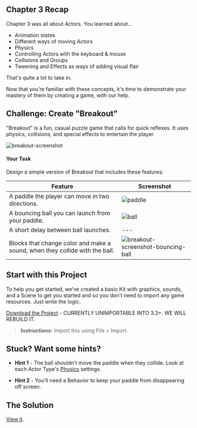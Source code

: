 ## Chapter 3 Recap

Chapter 3 was all about Actors. You learned about...

* Animation states
* Different ways of moving Actors
* Physics
* Controlling Actors with the keyboard & mouse
* Collisions and Groups
* Tweening and Effects as ways of adding visual flair

That's quite a lot to take in.

Now that you’re familiar with these concepts, it's time to demonstrate your mastery of them by creating a game, with our help.


## Challenge: Create "Breakout"

"Breakout" is a fun, casual puzzle game that calls for quick reflexes. It uses physics, collisions, and special effects to entertain the player.

![breakout-screenshot](http://static.stencyl.com/pedia2/ch3/challenge/image11.png)

#### Your Task
Design a simple version of Breakout that includes these features:

Feature | Screenshot
--- | ---
A paddle the player can move in two directions. | ![paddle](http://static.stencyl.com/pedia2/ch3/challenge/5-0.png)
A bouncing ball you can launch from your paddle. | ![ball](http://static.stencyl.com/pedia2/ch3/challenge/7-0.png)
A short delay between ball launches. | ---
Blocks that change color and make a sound, when they collide with the ball. | ![breakout-screenshot-bouncing-ball](http://static.stencyl.com/pedia2/ch3/challenge/image11.png)

## Start with this Project
To help you get started, we’ve created a basic Kit with graphics, sounds, and a Scene to get you started and so you don't need to import any game resources. Just write the logic.

[Download the Project](http://static.stencyl.com/pedia2/ch3/challenge/Chapter%203%20Challenge.zip) - CURRENTLY UNIMPORTABLE INTO 3.3+. WE WILL REBUILD IT.

> **Instructions:** Import this using File > Import.


## Stuck? Want some hints?

* **Hint 1** - The ball shouldn't move the paddle when they collide. Look at each Actor Type's [Physics](http://www.stencyl.com/help/view/working-with-physics/) settings.

* **Hint 2** - You'll need a Behavior to keep your paddle from disappearing off screen.


## The Solution

[View it](http://www.stencyl.com/help/viewArticle/157/).
